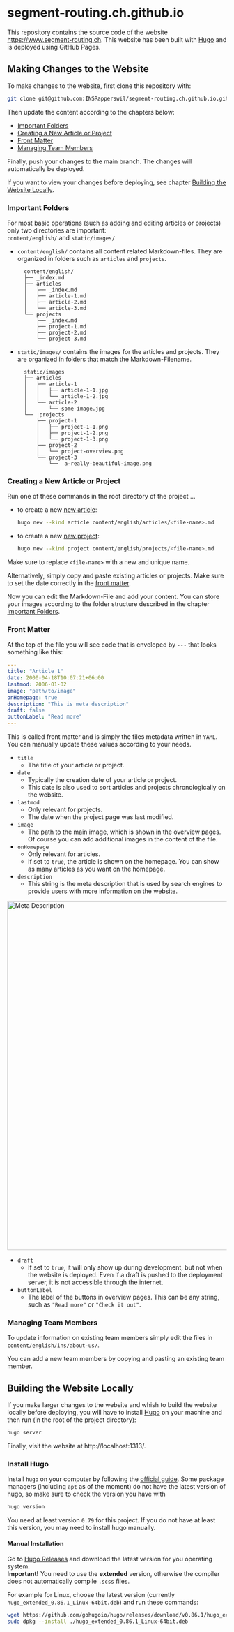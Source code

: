 # segment-routing.ch.github.io
This repository contains the source code of the website https://www.segment-routing.ch.
This website has been built with [Hugo](https://gohugo.io/) and is deployed using GitHub Pages.

## Making Changes to the Website
To make changes to the website, first clone this repository with:

```bash
git clone git@github.com:INSRapperswil/segment-routing.ch.github.io.git
```

Then update the content according to the chapters below:

- [Important Folders](#important-folders)
- [Creating a New Article or Project](#creating-a-new-article-or-project)
- [Front Matter](#front-matter)
- [Managing Team Members](#managing-team-members)

Finally, push your changes to the main branch. The changes will automatically be deployed.

If you want to view your changes before deploying, see chapter [Building the Website Locally](#building-the-website-locally).

### Important Folders
For most basic operations (such as adding and editing articles or projects) only two directories are important:  
`content/english/` and `static/images/`

- `content/english/` contains all content related Markdown-files. They are organized in folders such as `articles` and `projects`.

		content/english/
		├── _index.md
		├── articles
		│   ├── _index.md
		│   ├── article-1.md
		│   ├── article-2.md
		│   └── article-3.md
		└── projects
		    ├── _index.md
		    ├── project-1.md
		    ├── project-2.md
		    └── project-3.md
- `static/images/` contains the images for the articles and projects. They are organized in folders that match the Markdown-Filename.
		
		static/images	
		├── articles
		│   ├── article-1
		│   │   ├── article-1-1.jpg
		│   │   └── article-1-2.jpg
		│   └── article-2
		│       └── some-image.jpg
		└──  projects
		    ├── project-1
		    │   ├── project-1-1.png
		    │   ├── project-1-2.png
		    │   └── project-1-3.png
		    ├── project-2
		    │   └── project-overview.png
		    └── project-3
		        └──  a-really-beautiful-image.png

### Creating a New Article or Project
Run one of these commands in the root directory of the project ...
- to create a new <ins>new article</ins>:
	```bash
	hugo new --kind article content/english/articles/<file-name>.md
	```
- to create a new <ins>new project</ins>:
	```bash
	hugo new --kind project content/english/projects/<file-name>.md
	```
Make sure to replace `<file-name>` with a new and unique name.

Alternatively, simply copy and paste existing articles or projects. Make sure to set the date correctly in the [front matter](#front-matter).

Now you can edit the Markdown-File and add your content. You can store your images according to the folder structure described in the chapter [Important Folders](#important-folders).

### Front Matter
At the top of the file you will see code that is enveloped by `---` that looks something like this:
```yaml
---
title: "Article 1"
date: 2000-04-18T10:07:21+06:00
lastmod: 2006-01-02
image: "path/to/image"
onHomepage: true
description: "This is meta description"
draft: false
buttonLabel: "Read more"
---
```
This is called front matter and is simply the files metadata written in `YAML`.  You can manually update these values according to your needs.
- `title`
	- The title of your article or project.
- `date`
	- Typically the creation date of your article or project. 
	- This date is also used to sort articles and projects chronologically on the website.
- `lastmod`
	- Only relevant for projects. 
	- The date when the project page was last modified.
- `image`
	- The path to the main image, which is shown in the overview pages. Of course you can add additional images in the content of the file.
- `onHomepage`
	- Only relevant for articles.
	- If set to `true`, the article is shown on the homepage. You can show as many articles as you want on the homepage.
- `description`
	- This string is the meta description that is used by search engines to provide users with more information on the website.

<img src="https://raw.githubusercontent.com/INSRapperswil/segment-routing.ch.github.io/master/repo-img/meta-description.png" alt="Meta Description" width="800px"/>

- `draft`
	- If set to `true`, it will only show up during development, but not when the website is deployed. Even if a draft is pushed to the deployment server, it is not accessible through the internet.
- `buttonLabel`
	- The label of the buttons in overview pages. This can be any string, such as `"Read more"` or `"Check it out"`.

### Managing Team Members
To update information on existing team members simply edit the files in `content/english/ins/about-us/`.

You can add a new team members by copying and pasting an existing team member.

## Building the Website Locally
If you make larger changes to the website and whish to build the website locally before deploying, you will have to install [Hugo](#install-hugo) on your machine and then run (in the root of the project directory):

```bash
hugo server
```

Finally, visit the website at http://localhost:1313/.

### Install Hugo
Install `hugo` on your computer by following the [official guide](https://gohugo.io/getting-started/installing/).
Some package managers (including `apt` as of the moment) do not have the latest version of hugo, so make sure to check the version you have with
```bash
hugo version
```
You need at least version `0.79` for this project. If you do not have at least this version, you may need to install hugo manually.

#### Manual Installation
Go to [Hugo Releases](https://github.com/gohugoio/hugo/releases) and download the latest version for you operating system.  
**Important!** You need to use the **extended** version, otherwise the compiler does not automatically compile `.scss` files.

For example for Linux, choose the latest version (currently `hugo_extended_0.86.1_Linux-64bit.deb`) and run these commands:
```bash
wget https://github.com/gohugoio/hugo/releases/download/v0.86.1/hugo_extended_0.86.1_Linux-64bit.deb
sudo dpkg --install ./hugo_extended_0.86.1_Linux-64bit.deb
```
